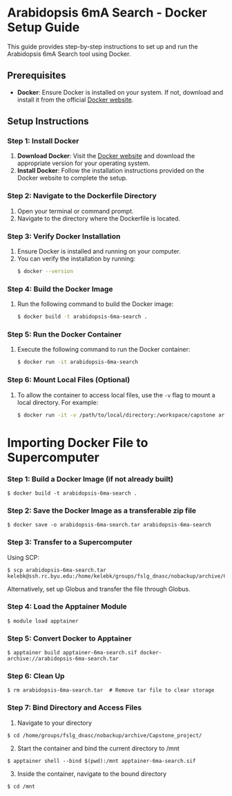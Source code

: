 # Arabidopsis 6mA Search - Docker Setup Guide

This guide provides step-by-step instructions to set up and run the Arabidopsis 6mA Search tool using Docker.

## Prerequisites

- **Docker**: Ensure Docker is installed on your system. If not, download and install it from the official [Docker website](https://www.docker.com/products/docker-desktop/).

## Setup Instructions

### Step 1: Install Docker
1. **Download Docker**: Visit the [Docker website](https://www.docker.com/products/docker-desktop/) and download the appropriate version for your operating system.
2. **Install Docker**: Follow the installation instructions provided on the Docker website to complete the setup.

### Step 2: Navigate to the Dockerfile Directory
1. Open your terminal or command prompt.
2. Navigate to the directory where the Dockerfile is located.

### Step 3: Verify Docker Installation
1. Ensure Docker is installed and running on your computer.
2. You can verify the installation by running:
   ```bash
   $ docker --version

### Step 4: Build the Docker Image
1. Run the following command to build the Docker image:
   ```bash
   $ docker build -t arabidopsis-6ma-search .

### Step 5: Run the Docker Container
1. Execute the following command to run the Docker container:
   ```bash
   $ docker run -it arabidopsis-6ma-search

### Step 6: Mount Local Files (Optional)
1. To allow the container to access local files, use the `-v` flag to mount a local directory. For example:
   ```bash
   $ docker run -it -v /path/to/local/directory:/workspace/capstone arabidopsis-6ma-search

# Importing Docker File to Supercomputer
### Step 1: Build a Docker Image (if not already built)
```
$ docker build -t arabidopsis-6ma-search .
```

### Step 2: Save the Docker Image as a transferable zip file
```
$ docker save -o arabidopsis-6ma-search.tar arabidopsis-6ma-search
```

### Step 3: Transfer to a Supercomputer
Using SCP:
```
$ scp arabidopsis-6ma-search.tar kelebk@ssh.rc.byu.edu:/home/kelebk/groups/fslg_dnasc/nobackup/archive/Capstone_project/
```

Alternatively, set up Globus and transfer the file through Globus.

### Step 4: Load the Apptainer Module
```
$ module load apptainer
```

### Step 5: Convert Docker to Apptainer
```
$ apptainer build apptainer-6ma-search.sif docker-archive://arabidopsis-6ma-search.tar
```

### Step 6: Clean Up
```
$ rm arabidopsis-6ma-search.tar  # Remove tar file to clear storage
```

### Step 7: Bind Directory and Access Files
1. Navigate to your directory
```
$ cd /home/groups/fslg_dnasc/nobackup/archive/Capstone_project/
```
2. Start the container and bind the current directory to /mnt
```
$ apptainer shell --bind $(pwd):/mnt apptainer-6ma-search.sif
```
3. Inside the container, navigate to the bound directory
```
$ cd /mnt
```
